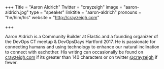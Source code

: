 +++
Title = "Aaron Aldrich"
Twitter = "crayzeigh"
image = "aaron-aldrich.jpg"
type = "speaker"
linktitle = "aaron-aldrich"
pronouns = "he/him/his"
website = "http://crayzeigh.com"

+++

Aaron Aldrich is a Community Builder at Elastic and a founding
organizer of the DevOps CT meetup & DevOpsDays Hartford 2017. He
is passionate for connecting humans and using technology to enhance
our natural inclination to connect with eachother. His writing can
occasionally be found on
[crayzeigh.com](http://crayzeigh.com)
if its greater than 140
characters or on twitter
[@crayzeigh](https://twitter.com/crayzeigh)
if fewer.

